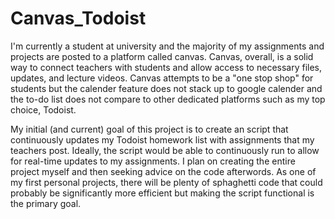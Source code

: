 # Canvas_Todoist
  I'm currently a student at university and the majority of my assignments and projects are posted to a platform called canvas. Canvas, overall, is a solid way to connect teachers with students and allow access to necessary files, updates, and lecture videos. Canvas attempts to be a "one stop shop" for students but the calender feature does not stack up to google calender and the to-do list does not compare to other dedicated platforms such as my top choice, Todoist. 
  
  My initial (and current) goal of this project is to create an script that continuously updates my Todoist homework list with assignments that my teachers post. Ideally, the script would be able to continuously run to allow for real-time updates to my assignments.
   I plan on creating the entire project myself and then seeking advice on the code afterwords. As one of my first personal projects, there will be plenty of sphaghetti code that could probably be significantly more efficient but making the script functional is the primary goal.
	 
	 
